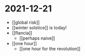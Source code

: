 # 2021-12-21

- [[global risk]]
- [[winter solstice]] is today!
- [[flancia]]
  - [[perhaps naive]]
- [[one hour]]
  - [[one hour for the revolution]]